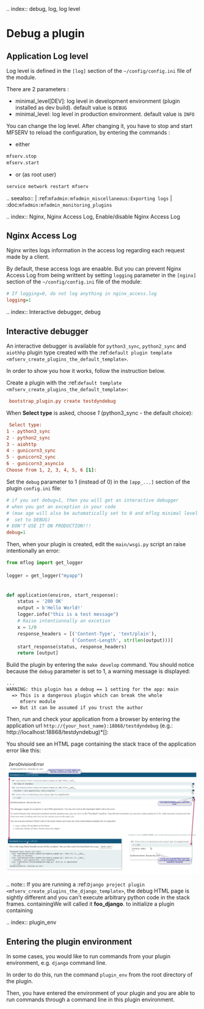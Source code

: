 .. index:: debug, log, log level
# Debug a plugin

## Application Log level

Log level is defined in the `[log]` section of the `~/config/config.ini` file of the module.

There are 2 parameters :

- minimal_level[DEV]: log level in development environment (plugin installed as dev build). default value is `DEBUG`
- minimal_level: log level in production environment. default value is `INFO`

You can change the log level. After changing it, you have to stop and start MFSERV to reload the configuration, by entering the commands :

- either
```bash
mfserv.stop
mfserv.start
```

- or (as root user)
```bash
service metwork restart mfserv
```
.. seealso::
    | :ref:`mfadmin:mfadmin_miscellaneous:Exporting logs`
    | :doc:`mfadmin:mfadmin_monitoring_plugins`

.. index:: Nginx, Nginx Access Log, Enable/disable Nginx Access Log
## Nginx Access Log

Nginx writes logs information in the access log regarding each request made by a client.

By default, these access logs are enaable. But you can prevent Nginx Access Log from being writtent by setting `logging` parameter in the  `[nginx]` section of the `~/config/config.ini` file of the module:

```cfg
# If logging=0, do not log anything in nginx_access.log
logging=1
```
.. index:: Interactive debugger, debug
## Interactive debugger

An interactive debugger is available for `python3_sync`,  `python2_sync` and `aiothhp` plugin type created with the :ref:`default plugin template <mfserv_create_plugins_the_default_template>`.

In order to show you how it works, follow the instruction below.


Create a plugin with the :ref:`default template <mfserv_create_plugins_the_default_template>`:
```cfg
 bootstrap_plugin.py create testdyndebug
```

When **Select type** is asked, choose *1* (python3_sync - the default choice):

```cfg
 Select type:
1 - python3_sync
2 - python2_sync
3 - aiohttp
4 - gunicorn3_sync
5 - gunicorn2_sync
6 - gunicorn3_asyncio
Choose from 1, 2, 3, 4, 5, 6 [1]:
```

Set the `debug` parameter to 1 (instead of 0) in the `[app_...]` section of the plugin `config.ini` file:
```cfg
# if you set debug=1, then you will get an interactive debugger
# when you got an exception in your code
# (max age will also be automatically set to 0 and mflog minimal level will be
#  set to DEBUG)
# DON'T USE IT ON PRODUCTION!!!
debug=1
```

Then, when your plugin is created, edit the `main/wsgi.py` script an raise intentionally an error:
```python
from mflog import get_logger

logger = get_logger("myapp")


def application(environ, start_response):
    status = '200 OK'
    output = b'Hello World!'
    logger.info("this is a test message")
    # Raise intentionnally an excetion
    x = 1/0
    response_headers = [('Content-Type', 'text/plain'),
                        ('Content-Length', str(len(output)))]
    start_response(status, response_headers)
    return [output]
```

Build the plugin by entering the `make develop` command. You should notice because the `debug` parameter is set to 1, a warning message is displayed:
```
...
WARNING: this plugin has a debug == 1 setting for the app: main
  => This is a dangerous plugin which can break the whole
     mfserv module
  => But it can be assumed if you trust the author
```

Then, run and check your application from a browser by entering the application url `http://{your_host_name}:18868/testdyndebug` (e.g.: http://localhost:18868/testdyndebug)*[]:

You should see an HTML page containing the stack trace of the application error like this:

![Interactive debugger](mfserv_debug_interactive.jpg)

.. note::
    If you are running a :ref:`Django project plugin <mfserv_create_plugins_the_django_template>`, the debug HTML page is sightly different and you can't execute arbitrary python code in the stack frames.  containingWe will called it **foo_django**. to initialize a plugin containing


.. index:: plugin_env
## Entering the plugin environment

In some cases, you would like to run commands from your plugin environment, e.g. `django` command line.

In order to do this, run the command `plugin_env` from the root directory of the plugin.

Then, you have entered the environment of your plugin and you are able to run commands through a command line in this plugin environment.
